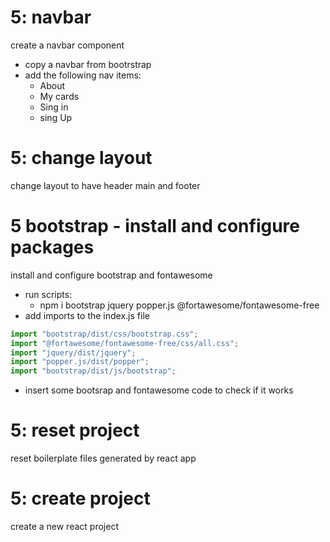 # 5: navbar

create a navbar component

- copy a navbar from bootrstrap
- add the following nav items:
  - About
  - My cards
  - Sing in
  - sing Up

# 5: change layout

change layout to have header main and footer

# 5 bootstrap - install and configure packages

install and configure bootstrap and fontawesome

- run scripts:
  - npm i bootstrap jquery popper.js @fortawesome/fontawesome-free
- add imports to the index.js file

```javascript
import "bootstrap/dist/css/bootstrap.css";
import "@fortawesome/fontawesome-free/css/all.css";
import "jquery/dist/jquery";
import "popper.js/dist/popper";
import "bootstrap/dist/js/bootstrap";
```

- insert some bootsrap and fontawesome code to check if it works

# 5: reset project

reset boilerplate files generated by react app

# 5: create project

create a new react project
